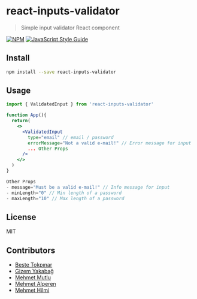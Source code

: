 # react-inputs-validator

> Simple input validator React component

[![NPM](https://img.shields.io/npm/v/react-inputs-validator.svg)](https://www.npmjs.com/package/react-inputs-validator) [![JavaScript Style Guide](https://img.shields.io/badge/code_style-standard-brightgreen.svg)](https://standardjs.com)

## Install

```bash
npm install --save react-inputs-validator
```

## Usage

```jsx
import { ValidatedInput } from 'react-inputs-validator'

function App(){
  return(
    <>
      <ValidatedInput
        type="email" // email / password
        errorMessage="Not a valid e-mail!" // Error message for input
        ... Other Props
      />
    </>
  )
}

Other Props
- message="Must be a valid e-mail!" // Info message for input
- minLength="0" // Min length of a password
- maxLength="10" // Max length of a password
```

## License

MIT

## Contributors
- [Beste Tokpınar](github.com/bstkpnr)
- [Gizem Yakabağ](github.com/gizemykbg)
- [Mehmet Mutlu](github.com/MhmtMutlu)
- [Mehmet Alperen](github.com/alperenmehmet)
- [Mehmet Hilmi](github.com/mowvf)
